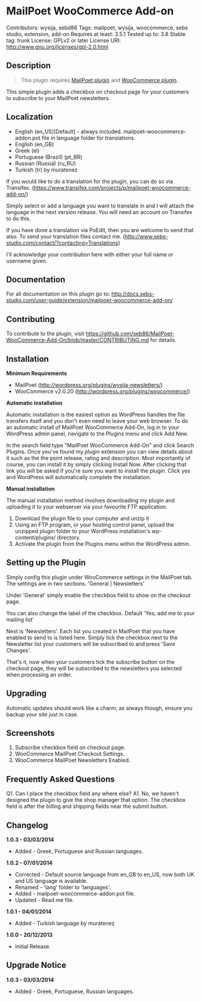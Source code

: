 # MailPoet WooCommerce Add-on

Contributors: wysija, sebd86 
Tags: mailpoet, wysija, woocommerce, sebs studio, extension, add-on 
Requires at least: 3.5.1 
Tested up to: 3.8 
Stable tag: trunk 
License: GPLv2 or later 
License URI: http://www.gnu.org/licenses/gpl-2.0.html 

## Description

> This plugin requires <a href="http://wordpress.org/plugins/wysija-newsletters/" rel="nofollow">MailPoet plugin</a> and <a href="http://wordpress.org/plugins/woocommerce/" rel="nofollow">WooCommerce plugin</a>.

This simple plugin adds a checkbox on checkout page for your customers to subscribe to your MailPoet newsletters.

## Localization
* English (en_US)[Default] - always included. mailpoet-woocommerce-addon.pot file in language folder for translations.
* English (en_GB)
* Greek (el)
* Portuguese (Brazil) (pt_BR)
* Russian (Russia) (ru_RU)
* Turkish (tr) by muratenez

If you would like to do a translation for the plugin, you can do so via Transifex.  (https://www.transifex.com/projects/p/mailpoet-woocommerce-add-on/)

Simply select or add a language you want to translate in and I will attach the language in the next version release. You will need an account on Transifex to do this.

If you have done a translation via PoEdit, then you are welcome to send that also. To send your translation files contact me. (http://www.sebs-studio.com/contact/?contacting=Translations)

I'll acknowledge your contribution here with either your full name or username given.

## Documentation

For all documentation on this plugin go to: http://docs.sebs-studio.com/user-guide/extension/mailpoet-woocommerce-add-on/

## Contributing

To contribute to the plugin, visit https://github.com/seb86/MailPoet-WooCommerce-Add-On/blob/master/CONTRIBUTING.md for details.

## Installation

__Minimum Requirements__

* MailPoet (http://wordpress.org/plugins/wysija-newsletters/)
* WooCommerce v2.0.20 (http://wordpress.org/plugins/woocommerce/)

__Automatic installation__

Automatic installation is the easiest option as WordPress handles the file transfers itself and you don't even need to leave your web browser. To do an automatic install of MailPoet WooCommerce Add-On, log in to your WordPress admin panel, navigate to the Plugins menu and click Add New.

In the search field type "MailPoet WooCommerce Add-On" and click Search Plugins. Once you've found my plugin extension you can view details about it such as the the point release, rating and description. Most importantly of course, you can install it by simply clicking Install Now. After clicking that link you will be asked if you're sure you want to install the plugin. Click yes and WordPress will automatically complete the installation.

__Manual installation__

The manual installation method involves downloading my plugin and uploading it to your webserver via your favourite FTP application.

1. Download the plugin file to your computer and unzip it
2. Using an FTP program, or your hosting control panel, upload the unzipped plugin folder to your WordPress installation's wp-content/plugins/ directory.
3. Activate the plugin from the Plugins menu within the WordPress admin.

## Setting up the Plugin

Simply config this plugin under WooCommerce settings in the MailPoet tab. The settings are in two sections. 'General | Newsletters'

Under 'General' simply enable the checkbox field to show on the checkout page.

You can also change the label of the checkbox. Default 'Yes, add me to your mailing list'

Next is 'Newsletters'. Each list you created in MailPoet that you have enabled to send to is listed here. Simply tick the checkbox next to the Newsletter list your customers will be subscribed to and press 'Save Changes'.

That's it, now when your customers tick the subscribe button on the checkout page, they will be subscribed to the newsletters you selected when processing an order.

## Upgrading

Automatic updates should work like a charm; as always though, ensure you backup your site just in case.

## Screenshots

1. Subscribe checkbox field on checkout page.
2. WooCommerce MailPoet Checkout Settings.
3. WooCommerce MailPoet Newsletters Enabled.

## Frequently Asked Questions

Q1. Can I place the checkbox field any where else? 
A1. No, we haven't designed the plugin to give the shop manager that option. The checkbox field is after the billing and shipping fields near the submit button.

## Changelog

__1.0.3 - 03/03/2014__

* Added - Greek, Portuguese and Russian languages.

__1.0.2 - 07/01/2014__

* Corrected - Default source language from en_GB to en_US, now both UK and US language is available.
* Renamed - 'lang' folder to 'languages'.
* Added - mailpoet-woocommerce-addon.pot file.
* Updated - Read me file.

__1.0.1 - 04/01/2014__

* Added - Turkish language by muratenez

__1.0.0 - 20/12/2013__

* Initial Release.

## Upgrade Notice

__1.0.3 - 03/03/2014__

* Added - Greek, Portuguese, Russian languages.

